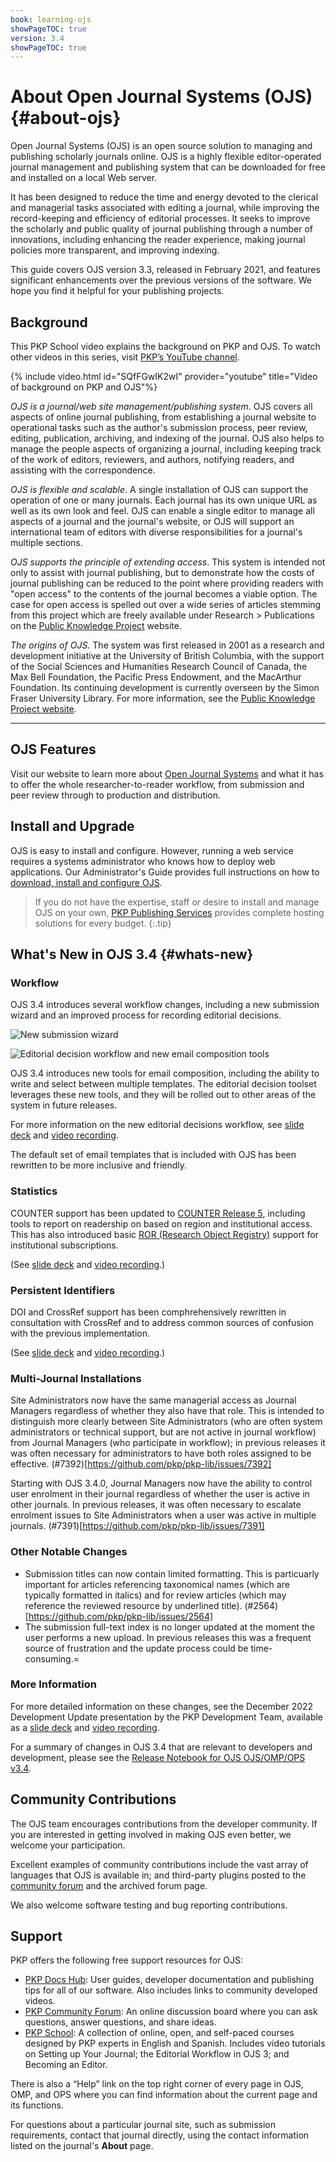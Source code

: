 ```yaml
---
book: learning-ojs
showPageTOC: true
version: 3.4
showPageTOC: true
---
```


# About Open Journal Systems (OJS) {#about-ojs}

Open Journal Systems \(OJS\) is an open source solution to managing and publishing scholarly journals online. OJS is a highly flexible editor-operated journal management and publishing system that can be downloaded for free and installed on a local Web server.

It has been designed to reduce the time and energy devoted to the clerical and managerial tasks associated with editing a journal, while improving the record-keeping and efficiency of editorial processes. It seeks to improve the scholarly and public quality of journal publishing through a number of innovations, including enhancing the reader experience, making journal policies more transparent, and improving indexing.

This guide covers OJS version 3.3, released in February 2021, and features significant enhancements over the previous versions of the software. We hope you find it helpful for your publishing projects.

## Background

This PKP School video explains the background on PKP and OJS. To watch other videos in this series, visit [PKP’s YouTube channel](https://www.youtube.com/playlist?list=PLg358gdRUrDVTXpuGXiMgETgnIouWoWaY).

{% include video.html id="SQfFGwIK2wI" provider="youtube" title="Video of background on PKP and OJS"%}

*OJS is a journal/web site management/publishing system*. OJS covers all aspects of online journal publishing, from establishing a journal website to operational tasks such as the author's submission process, peer review, editing, publication, archiving, and indexing of the journal. OJS also helps to manage the people aspects of organizing a journal, including keeping track of the work of editors, reviewers, and authors, notifying readers, and assisting with the correspondence.

*OJS is flexible and scalable*. A single installation of OJS can support the operation of one or many journals. Each journal has its own unique URL as well as its own look and feel. OJS can enable a single editor to manage all aspects of a journal and the journal's website, or OJS will support an international team of editors with diverse responsibilities for a journal's multiple sections.

*OJS supports the principle of extending access*. This system is intended not only to assist with journal publishing, but to demonstrate how the costs of journal publishing can be reduced to the point where providing readers with "open access" to the contents of the journal becomes a viable option. The case for open access is spelled out over a wide series of articles stemming from this project which are freely available under Research > Publications on the [Public Knowledge Project](https://pkp.sfu.ca/) website.

*The origins of OJS*. The system was first released in 2001 as a research and development initiative at the University of British Columbia, with the support of the Social Sciences and Humanities Research Council of Canada, the Max Bell Foundation, the Pacific Press Endowment, and the MacArthur Foundation. Its continuing development is currently overseen by the Simon Fraser University Library. For more information, see the [Public Knowledge Project website](https://pkp.sfu.ca).

<hr />

## OJS Features

Visit our website to learn more about [Open Journal Systems](https://pkp.sfu.ca/software/ojs) and what it has to offer the whole researcher-to-reader workflow, from submission and peer review through to production and distribution.

## Install and Upgrade

OJS is easy to install and configure. However, running a web service requires a systems administrator who knows how to deploy web applications. Our Administrator's Guide provides full instructions on how to [download, install and configure OJS](/admin-guide/en).

> If you do not have the expertise, staff or desire to install and manage OJS on your own, [PKP Publishing Services](https://pkp.sfu.ca/hosting-services) provides complete hosting solutions for every budget.
{:.tip}

## What's New in OJS 3.4 {#whats-new}

### Workflow

OJS 3.4 introduces several workflow changes, including a new submission wizard and an improved process for recording editorial decisions.

![New submission wizard](./assets/learning-ojs3.4-submission-wizard.png)

![Editorial decision workflow and new email composition tools](./assets/learning-ojs3.4-editorial-decision.png)

OJS 3.4 introduces new tools for email composition, including the ability to write and select between multiple templates. The editorial decision toolset leverages these new tools, and they will be rolled out to other areas of the system in future releases.

For more information on the new editorial decisions workflow, see [slide deck](https://docs.google.com/presentation/d/e/2PACX-1vTpSVv_zY4RShrh3EfBZjHcRSYKVqDkzejDnESh6Bkg7uMgM8zFYZz-ha7j3iz_csTKump2_rI3YNWS/pub#slide=id.g16f0bb3e17f_0_26) and [video recording](https://youtu.be/JEJJ1FVpao0?t=1798).

The default set of email templates that is included with OJS has been rewritten to be more inclusive and friendly.

### Statistics

COUNTER support has been updated to [COUNTER Release 5](https://www.projectcounter.org/counter-release-5/), including tools to report on readership on based on region and institutional access. This has also introduced basic [ROR (Research Object Registry)](https://ror.org/) support for institutional subscriptions.

(See [slide deck](https://docs.google.com/presentation/d/e/2PACX-1vTpSVv_zY4RShrh3EfBZjHcRSYKVqDkzejDnESh6Bkg7uMgM8zFYZz-ha7j3iz_csTKump2_rI3YNWS/pub#slide=id.g16f0bb3e17f_0_44) and [video recording](https://youtu.be/JEJJ1FVpao0?t=122).)

### Persistent Identifiers

DOI and CrossRef support has been comphrehensively rewritten in consultation with CrossRef and to address common sources of confusion with the previous implementation.

(See [slide deck](https://docs.google.com/presentation/d/e/2PACX-1vTpSVv_zY4RShrh3EfBZjHcRSYKVqDkzejDnESh6Bkg7uMgM8zFYZz-ha7j3iz_csTKump2_rI3YNWS/pub#slide=id.g16f0bb3e17f_0_14) and [video recording](https://youtu.be/JEJJ1FVpao0?t=501).)

### Multi-Journal Installations

Site Administrators now have the same managerial access as Journal Managers regardless of whether they also have that role. This is intended to distinguish more clearly between Site Administrators (who are often system administrators or technical support, but are not active in journal workflow) from Journal Managers (who participate in workflow); in previous releases it was often necessary for administrators to have both roles assigned to be effective. (#7392)[https://github.com/pkp/pkp-lib/issues/7392]

Starting with OJS 3.4.0, Journal Managers now have the ability to control user enrolment in their journal regardless of whether the user is active in other journals. In previous releases, it was often necessary to escalate enrolment issues to Site Administrators when a user was active in multiple journals. (#7391)[https://github.com/pkp/pkp-lib/issues/7391]

### Other Notable Changes

- Submission titles can now contain limited formatting. This is particuarly important for articles referencing taxonomical names (which are typically formatted in italics) and for review articles (which may reference the reviewed resource by underlined title). (#2564)[https://github.com/pkp/pkp-lib/issues/2564]
- The submission full-text index is no longer updated at the moment the user performs a new upload. In previous releases this was a frequent source of frustration and the update process could be time-consuming.=

### More Information

For more detailed information on these changes, see the December 2022 Development Update presentation by the PKP Development Team, available as a [slide deck](https://docs.google.com/presentation/d/e/2PACX-1vTpSVv_zY4RShrh3EfBZjHcRSYKVqDkzejDnESh6Bkg7uMgM8zFYZz-ha7j3iz_csTKump2_rI3YNWS/pub) and [video recording](https://www.youtube.com/watch?v=JEJJ1FVpao0).

For a summary of changes in OJS 3.4 that are relevant to developers and development, please see the [Release Notebook for OJS OJS/OMP/OPS v3.4](https://docs.pkp.sfu.ca/dev/release-notebooks/en/3.4-release-notebook).

## Community Contributions

The OJS team encourages contributions from the developer community. If you are interested in getting involved in making OJS even better, we welcome your participation.

Excellent examples of community contributions include the vast array of languages that OJS is available in; and third-party plugins posted to the [community forum](https://forum.pkp.sfu.ca/) and the archived forum page.

We also welcome software testing and bug reporting contributions.

## Support

PKP offers the following free support resources for OJS:

* [PKP Docs Hub](https://docs.pkp.sfu.ca/): User guides, developer documentation and publishing tips for all of our software. Also includes links to community developed videos.
* [PKP Community Forum](https://forum.pkp.sfu.ca/): An online discussion board where you can ask questions, answer questions, and share ideas.
* [PKP School](https://pkpschool.sfu.ca/): A collection of online, open, and self-paced courses designed by PKP experts in English and Spanish. Includes video tutorials on Setting up Your Journal; the Editorial Workflow in OJS 3; and Becoming an Editor.

There is also a “Help” link on the top right corner of every page in OJS, OMP, and OPS where you can find information about the current page and its functions.

For questions about a particular journal site, such as submission requirements, contact that journal directly, using the contact information listed on the journal's **About** page.
